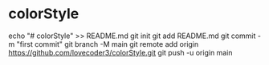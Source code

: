 # colorStyle
echo "# colorStyle" >> README.md
git init
git add README.md
git commit -m "first commit"
git branch -M main
git remote add origin https://github.com/lovecoder3/colorStyle.git
git push -u origin main